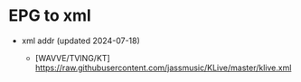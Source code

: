 # EPG to xml

* xml addr (updated 2024-07-18)

  - [WAVVE/TVING/KT]
    https://raw.githubusercontent.com/jassmusic/KLive/master/klive.xml

